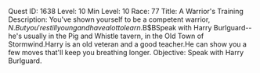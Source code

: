 Quest ID: 1638
Level: 10
Min Level: 10
Race: 77
Title: A Warrior's Training
Description: You've shown yourself to be a competent warrior, $N.But you're still young and have a lot to learn.$B$BSpeak with Harry Burlguard--he's usually in the Pig and Whistle tavern, in the Old Town of Stormwind.Harry is an old veteran and a good teacher.He can show you a few moves that'll keep you breathing longer.
Objective: Speak with Harry Burlguard.
